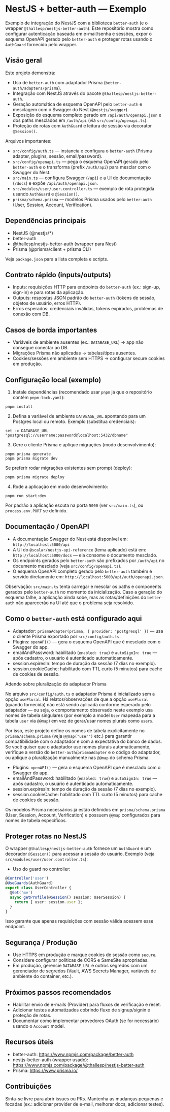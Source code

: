 # NestJS + better-auth — Exemplo

Exemplo de integração do NestJS com a biblioteca `better-auth` (e o wrapper `@thallesp/nestjs-better-auth`). Este repositório mostra como configurar autenticação baseada em e-mail/senha e sessões, expor o esquema OpenAPI gerado pelo `better-auth` e proteger rotas usando o `AuthGuard` fornecido pelo wrapper.

## Visão geral

Este projeto demonstra:

- Uso de `better-auth` com adaptador Prisma (`better-auth/adapters/prisma`).
- Integração com NestJS através do pacote `@thallesp/nestjs-better-auth`.
- Geração automática de esquema OpenAPI pelo `better-auth` e mesclagem com o Swagger do Nest (`@nestjs/swagger`).
- Exposição do esquema completo gerado em `/api/auth/openapi.json` e dos paths mesclados em `/auth/api` (via `src/config/openapi.ts`).
- Proteção de rotas com `AuthGuard` e leitura de sessão via decorator `@Session()`.

Arquivos importantes:

- `src/config/auth.ts` — instancia e configura o `better-auth` (Prisma adapter, plugins, sessão, email/password).
- `src/config/openapi.ts` — pega o esquema OpenAPI gerado pelo `better-auth` e o transforma (prefix `/auth/api`) para mesclar com o Swagger do Nest.
- `src/main.ts` — configura Swagger (`/api`) e a UI de documentação (`/docs`) e expõe `/api/auth/openapi.json`.
- `src/modules/user/user.controller.ts` — exemplo de rota protegida usando `AuthGuard` e `@Session()`.
- `prisma/schema.prisma` — modelos Prisma usados pelo `better-auth` (User, Session, Account, Verification).

## Dependências principais

- NestJS (@nestjs/\*)
- better-auth
- @thallesp/nestjs-better-auth (wrapper para Nest)
- Prisma (@prisma/client + prisma CLI)

Veja `package.json` para a lista completa e scripts.

## Contrato rápido (inputs/outputs)

- Inputs: requisições HTTP para endpoints do `better-auth` (ex.: sign-up, sign-in) e para rotas da aplicação.
- Outputs: respostas JSON padrão do `better-auth` (tokens de sessão, objetos de usuário, erros HTTP).
- Erros esperados: credenciais inválidas, tokens expirados, problemas de conexão com DB.

## Casos de borda importantes

- Variáveis de ambiente ausentes (ex.: `DATABASE_URL`) → app não consegue conectar ao DB.
- Migrações Prisma não aplicadas → tabelas/tipos ausentes.
- Cookies/sessões em ambiente sem HTTPS → configurar secure cookies em produção.

## Configuração local (exemplo)

1. Instale dependências (recomendado usar `pnpm` já que o repositório contém `pnpm-lock.yaml`):

```fish
pnpm install
```

2. Defina a variável de ambiente `DATABASE_URL` apontando para um Postgres local ou remoto. Exemplo (substitua credenciais):

```fish
set -x DATABASE_URL "postgresql://username:password@localhost:5432/dbname"
```

3. Gere o cliente Prisma e aplique migrações (modo desenvolvimento):

```fish
pnpm prisma generate
pnpm prisma migrate dev
```

Se preferir rodar migrações existentes sem prompt (deploy):

```fish
pnpm prisma migrate deploy
```

4. Rode a aplicação em modo desenvolvimento:

```fish
pnpm run start:dev
```

Por padrão a aplicação escuta na porta `5000` (ver `src/main.ts`), ou `process.env.PORT` se definido.

## Documentação / OpenAPI

- A documentação Swagger do Nest está disponível em: `http://localhost:5000/api`
- A UI do `@scalar/nestjs-api-reference` (tema aplicado) está em: `http://localhost:5000/docs` — ela consome o documento mesclado.
- Os endpoints gerados pelo `better-auth` são prefixados por `/auth/api` no documento mesclado (veja `src/config/openapi.ts`).
- O esquema OpenAPI completo gerado pelo `better-auth` também é servido diretamente em: `http://localhost:5000/api/auth/openapi.json`.

Observação: `src/main.ts` tenta carregar e mesclar os paths e components gerados pelo `better-auth` no momento da inicialização. Caso a geração do esquema falhe, a aplicação ainda sobe, mas as rotas/definições do `better-auth` não aparecerão na UI até que o problema seja resolvido.

## Como o `better-auth` está configurado aqui

- Adaptador: `prismaAdapter(prisma, { provider: 'postgresql' })` — usa o cliente Prisma exportado por `src/config/auth.ts`.
- Plugins: `openAPI()` — gera o esquema OpenAPI que é mesclado com o Swagger do app.
- emailAndPassword: habilitado (`enabled: true`) e `autoSignIn: true` — após cadastro, o usuário é autenticado automaticamente.
- session.expiresIn: tempo de duração da sessão (7 dias no exemplo).
- session.cookieCache: habilitado com TTL curto (5 minutos) para cache de cookies de sessão.

Adendo sobre pluralização do adaptador Prisma

No arquivo `src/config/auth.ts` o adaptador Prisma é inicializado sem a opção `usePlural`. Há relatos/observações de que a opção `usePlural` (quando fornecida) não está sendo aplicada conforme esperado pelo adaptador — ou seja, o comportamento observado neste exemplo usa nomes de tabela singulares (por exemplo a model `User` mapeada para a tabela `user` via `@@map`) em vez de gerar/usar nomes plurais como `users`.

Por isso, este projeto define os nomes de tabela explicitamente no `prisma/schema.prisma` (veja `@@map("user")` etc.) para garantir compatibilidade com o adaptador e com a expectativa do banco de dados. Se você quiser que o adaptador use nomes plurais automaticamente, verifique a versão do `better-auth`/`prismaAdapter` e o código do adaptador, ou aplique a pluralização manualmente nas `@@map` do schema Prisma.

- Plugins: `openAPI()` — gera o esquema OpenAPI que é mesclado com o Swagger do app.
- emailAndPassword: habilitado (`enabled: true`) e `autoSignIn: true` — após cadastro, o usuário é autenticado automaticamente.
- session.expiresIn: tempo de duração da sessão (7 dias no exemplo).
- session.cookieCache: habilitado com TTL curto (5 minutos) para cache de cookies de sessão.

Os modelos Prisma necessários já estão definidos em `prisma/schema.prisma` (User, Session, Account, Verification) e possuem `@@map` configurados para nomes de tabela específicos.

## Proteger rotas no NestJS

O wrapper `@thallesp/nestjs-better-auth` fornece um `AuthGuard` e um decorador `@Session()` para acessar a sessão do usuário. Exemplo (veja `src/modules/user/user.controller.ts`):

- Uso do guard no controller:

```ts
@Controller('user')
@UseGuards(AuthGuard)
export class UserController {
  @Get('me')
  async getProfile(@Session() session: UserSession) {
    return { user: session.user };
  }
}
```

Isso garante que apenas requisições com sessão válida acessem esse endpoint.

## Segurança / Produção

- Use HTTPS em produção e marque cookies de sessão como `secure`.
- Considere configurar políticas de CORS e SameSite apropriadas.
- Em produção, gerencie `DATABASE_URL` e outros segredos com um gerenciador de segredos (Vault, AWS Secrets Manager, variáveis de ambiente do container, etc.).

## Próximos passos recomendados

- Habilitar envio de e-mails (Provider) para fluxos de verificação e reset.
- Adicionar testes automatizados cobrindo fluxo de signup/signin e proteção de rotas.
- Documentar como implementar provedores OAuth (se for necessário) usando o `Account` model.

## Recursos úteis

- better-auth: https://www.npmjs.com/package/better-auth
- nestjs-better-auth (wrapper usado): https://www.npmjs.com/package/@thallesp/nestjs-better-auth
- Prisma: https://www.prisma.io/

## Contribuições

Sinta-se livre para abrir issues ou PRs. Mantenha as mudanças pequenas e focadas (ex.: adicionar provider de e-mail, melhorar docs, adicionar testes).
